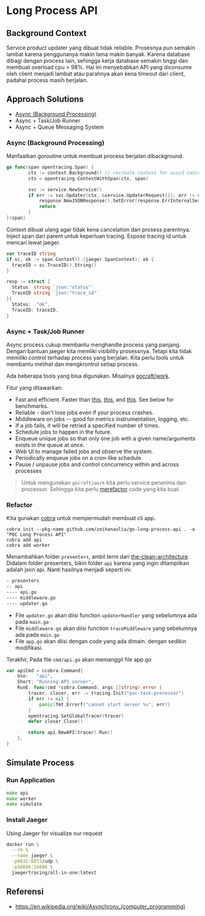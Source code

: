# Long Process API

## Background Context

Service product updater yang dibuat tidak reliable.
Prosesnya pun semakin lambat karena penggunanya makin lama makin banyak.
Karena database dibagi dengan process lain, sehingga kerja database semakin tinggi dan membuat overload cpu > 98%.
Hal ini menyebabkan API yang diconsume oleh client menjadi lambat atau parahnya akan kena timeout dari client, padahal process masih berjalan.

## Approach Solutions

- [Async (Background Processing)](https://github.com/zeihanaulia/go-long-process-api/tree/01-async)
- Async + Task/Job Runner
- Async + Queue Messaging System

### Async (Background Processing)

Manfaatkan goroutine untuk membuat process berjalan dibackground.

```go
go func(span opentracing.Span) {
		ctx := context.Background() // recreate context for avoid cancelation
		ctx = opentracing.ContextWithSpan(ctx, span)

		svc := service.NewService()
		if err := svc.Updater(ctx, &service.UpdaterRequest{}); err != nil {
			response.NewJSONResponse().SetError(response.ErrInternalServer)
			return
		}
}(span)
```

Context dibuat ulang agar tidak kena cancelation dari prosess parentnya.
Inject span dari parent untuk keperluan tracing.
Expose tracing id untuk mencari lewat jaeger.

```go
var traceID string
if sc, ok := span.Context().(jaeger.SpanContext); ok {
  traceID = sc.TraceID().String()
}

resp := struct {
  Status  string `json:"status"`
  TraceID string `json:"trace_id"`
}{
  Status:  "ok",
  TraceID: traceID,
}
```

### Async + Task/Job Runner

Async process cukup membantu menghandle process yang panjang.
Dengan bantuan jaeger kita memliki visibility prosessnya.
Tetapi kita tidak memiliki control terhadap process yang berjalan.
Kita perlu tools untuk membantu melihat dan mengkrontrol setiap process.

Ada beberapa tools yang bisa digunakan. Misalnya [gocraft/work](https://github.com/gocraft/work).

Fitur yang ditawarkan:

* Fast and efficient. Faster than [this](https://www.github.com/jrallison/go-workers), [this](https://www.github.com/benmanns/goworker), and [this](https://www.github.com/albrow/jobs). See below for benchmarks.
* Reliable - don't lose jobs even if your process crashes.
* Middleware on jobs -- good for metrics instrumentation, logging, etc.
* If a job fails, it will be retried a specified number of times.
* Schedule jobs to happen in the future.
* Enqueue unique jobs so that only one job with a given name/arguments exists in the queue at once.
* Web UI to manage failed jobs and observe the system.
* Periodically enqueue jobs on a cron-like schedule.
* Pause / unpause jobs and control concurrency within and across processes

> Untuk mengunakan `gocraft/work` kita perlu service penerima dan processor. 
> Sehingga kita perlu [merefactor](#refactor) code yang kita buat.

### Refactor

Kita gunakan [cobra](github.com/spf13/cobra) untuk mempermudah membuat cli app.

```
cobra init --pkg-name github.com/zeihanaulia/go-long-process-api . -a "POC Long Process API"
cobra add api
cobra add worker
```

Menambahkan folder `presenters`, ambil term dari [the-clean-architecture](https://blog.cleancoder.com/uncle-bob/2012/08/13/the-clean-architecture.html).
Didalam folder presenters, bikin folder `api` karena yang ingin ditampilkan adalah json api. Nanti hasilnya menjadi seperti ini:

```bash
- presenters
-- api
---- api.go
---- middleware.go
---- updater.go
```

- File `updater.go` akan diisi function `updaterHandler` yang sebelumnya ada pada `main.go`
- File `middleware.go` akan diisi function `traceMiddleware` yang sebelumnya ada pada `main.go`
- File `app.go` akan diisi dengan code yang ada dimain. dengan sedikin modifikasi.

Terakhir, Pada file `cmd/api.go` akan memanggil file app.go

```go
var apiCmd = &cobra.Command{
	Use:   "api",
	Short: "Running API server",
	RunE: func(cmd *cobra.Command, args []string) error {
		tracer, closer, err := tracing.Init("poc-task-processor")
		if err != nil {
			panic(fmt.Errorf("cannot start server %v", err))
		}
		opentracing.SetGlobalTracer(tracer)
		defer closer.Close()

		return api.NewAPI(tracer).Run()
	},
}
```


## Simulate Process

### Run Application

```go
make api
make worker
make simulate
```

### Install Jaeger

Using Jaeger for visualize our request

```bash
docker run \
  --rm \
  --name jaeger \
  -p6831:6831/udp \
  -p16686:16686 \
  jaegertracing/all-in-one:latest
```

## Referensi

- https://en.wikipedia.org/wiki/Asynchrony_(computer_programming)
